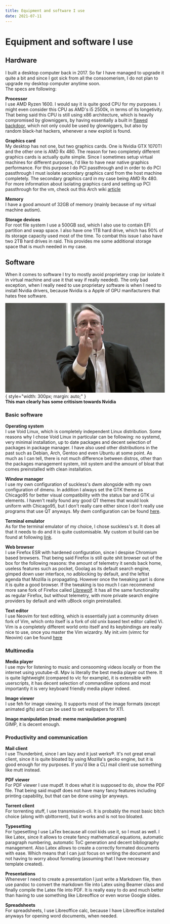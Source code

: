 ```yaml
---
title: Equipment and software I use
date: 2021-07-11
---
```


# Equipment and software I use

## Hardware
I built a desktop computer back in 2017. So far I have managed to upgrade it quite a bit and since I got sick from all the consoomerism, I do not plan to upgrade my desktop computer anytime soon.  
The specs are following:  

**Processor**  
I use AMD Ryzen 1600. I would say it is quite good CPU for my purposes. I might even consider this CPU as AMD's i5 2500k, in terms of its longetivity. That being said this CPU is still using x86 architecture,
which is heavily compromised by glowniggers, by having essentially a built in [flawed backdoor](https://www.tomshardware.com/news/design-flaws-backdoors-amd-ryzen,36657.html), which not only could be used by glowniggers, 
but also by random black-hat hackers, whenever a new exploit is found.

**Graphics card**  
My desktop has not one, but two graphics cards. One is Nvidia GTX 1070TI and the other one is AMD Rx 480. The reason for two completely different graphics cards is actually quite simple. Since I sometimes setup virtual machines
for different purposes, I'd like to have near native graphics performance. For this purpose I do PCI passthrough and in order to do PCI passthrough I must isolate secondary graphics card from the host machine completely. The secondary
graphics card in my case being AMD Rx 480. For more information about isolating graphics card and setting up PCI passthrough for the vm, check out this Arch wiki [article](https://wiki.archlinux.org/title/PCI_passthrough_via_OVMF)  

**Memory**  
I have a good amount of 32GB of memory (mainly because of my virtual machine autism).

**Storage devices**  
For root file system I use a 500GB ssd, which I also use to contain EFI partition and swap space. I also have one 1TB hard drive, which has 90% of its storage capacity used most of the time. To combat this issue I also have
two 2TB hard drives in raid. This provides me some additional storage space that is much needed in my case.


## Software
When it comes to software I try to mostly avoid proprietary crap (or isolate it in virtual machine and use it that way if really needed). The only bad exception, when I really need to use proprietary software is when I need to install
Nvidia drivers, because Nvidia is a Apple of GPU manifacturers that hates free software. 

![Linus from Linux Tech Tips showing his dissatisfaction with Nvidia](/res/linus_nvidia.webp){ style="width: 300px; margin: auto;" }  
**This man clearly has some critisism towards Nvidia**  

### Basic software
**Operating system**  
I use Void Linux, which is completely independent Linux distribution. Some reasons why I chose Void Linux in particular can be following: no systemd, very minimal installation, up to date packages and
decent selection of packages in package manager. I have also used other distributions in the past such as Debian, Arch, Gentoo and even Ubuntu at some point. As much as I can tell, there is not much difference 
between distros, other than the packages management system, init system and the amount of bloat that comes preinstalled with clean installation.

**Window manager**  
I use my own configuration of suckless's dwm alongside with my own configuration of dmenu. In addition I always set the GTK theme as Chicago95 for better visual compatibility with the status bar and GTK ui elements. I haven't really found any 
good QT themes that would look uniform with Chicago95, but I don't really care either since I don't really use programs that use QT anyways. My dwm configuration can be found [here](https://github.com/inugami-dev64/dwm).

**Terminal emulator**  
As for the terminal emulator of my choice, I chose suckless's st. It does all that it needs to do and it is quite customisable. My custom st build can be found at following [link](https://github.com/inugami-dev64/st).

**Web browser**  
I use Firefox ESR with hardened configuration, since I despise Chromium based browsers. That being said Firefox is still quite shit browser out of the box for the following reasons: the amount of telemetry it sends back home, useless features such as pocket, 
Goolag as its default search engine, gimped down user interface, no adblocking by default, and the leftist agenda that Mozilla is propagating. However once the tweaking part is done it is quite a good browser. If the tweaking is too much I can recommend more
sane fork of Firefox called [Librewolf](https://librewolf-community.gitlab.io/). It has all the same functionality as regular Firefox, but without telemetry, with more private search engine providers by default and with uBlock origin preinstalled.

**Text editor**  
I use Neovim for text editing, which is essentially just a community driven fork of Vim, which onto itself is a fork of old unix based text editor called Vi. Vim is a completely different world onto itself and its keybindings are really nice to use, once 
you master the Vim wizardry. My init.vim (vimrc for Neovim) can be found [here](https://gist.githubusercontent.com/inugami-dev64/2be6af9deddbcb1d0f0febb2e2eaf274/raw/d9981e9aaa39ba77c801f5197d1aeab4d74e2221/.vimrc)


### Multimedia
**Media player**  
I use mpv for listening to music and consooming videos locally or from the internet using youtube-dl. Mpv is literally the best media player out there. It is quite lightweight (compared to vlc for example), it is extensible with userscripts,
it has decent selection of commandline options and most importantly it is very keyboard friendly media player indeed.

**Image viewer**  
I use feh for image viewing. It supports most of the image formats (except animated gifs) and can be used to set wallpapers for X11.

**Image manipulation (read: meme manipulation program)**  
GIMP, it is decent enough.

### Productivity and communication
**Mail client**  
I use Thunderbird, since I am lazy and it just werks®. It's not great email client, since it is quite bloated by using Mozilla's gecko engine, but it is good enough for my purposes. If you'd like a CLI mail client use something like mutt instead.

**PDF viewer**  
For PDF viewer I use mupdf. It does what it is supposed to do, show the PDF file. That being said mupdf does not have many fancy features including printing capability, but that can be done using lpr anyways.

**Torrent client**  
For torrenting stuff, I use transmission-cli. It is probably the most basic bitch choice (along with qbittorrent), but it works and is not too bloated.

**Typesetting**  
For typesetting I use LaTex because all cool kids use it, so I must as well. I like Latex, since it allows to create fancy mathematical equations, automatic paragraph numbering, automatic ToC generation and decent bibliography management. 
Also Latex allows to create a correctly formated documents with ease. Which means that I can just focus on writing the document and not having to worry about formating (assuming that I have necessary template created).

**Presentations**  
Whenever I need to create a presentation I just write a Markdown file, then use pandoc to convert the markdown file into Latex using Beamer class and finally compile the Latex file into PDF. It is really easy to do and much better than having
to use something like Libreoffice or even worse Google slides.

**Spreadsheets**  
For spreadsheets, I use Libreoffice calc, because I have Libreoffice installed anyways for opening word documents, when needed.
